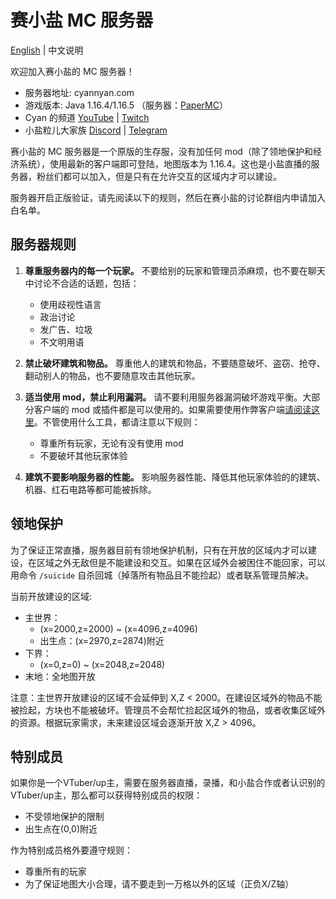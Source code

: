 # 赛小盐 MC 服务器

[English](README.md) | 中文说明

欢迎加入赛小盐的 MC 服务器！

* 服务器地址: cyannyan.com
* 游戏版本: Java 1.16.4/1.16.5 （服务器：[PaperMC](https://papermc.io/)）
* Cyan 的频道 [YouTube](https://cyannyan.com/youtube) | [Twitch](https://cyannyan.com/twitch)
* 小盐粒儿大家族 [Discord](https://cyannyan.com/discord) | [Telegram](https://cyannyan.com/telegram)

赛小盐的 MC 服务器是一个原版的生存服，没有加任何 mod（除了领地保护和经济系统），使用最新的客户端即可登陆，地图版本为 1.16.4。这也是小盐直播的服务器，粉丝们都可以加入，但是只有在允许交互的区域内才可以建设。

服务器开启正版验证，请先阅读以下的规则，然后在赛小盐的讨论群组内申请加入白名单。

## 服务器规则

1. **尊重服务器内的每一个玩家。** 不要给别的玩家和管理员添麻烦，也不要在聊天中讨论不合适的话题，包括：
    * 使用歧视性语言
    * 政治讨论
    * 发广告、垃圾
    * 不文明用语

2. **禁止破坏建筑和物品。** 尊重他人的建筑和物品，不要随意破坏、盗窃、抢夺、翻动别人的物品，也不要随意攻击其他玩家。

3. **适当使用 mod，禁止利用漏洞。** 请不要利用服务器漏洞破坏游戏平衡。大部分客户端的 mod 或插件都是可以使用的。如果需要使用作弊客户端[请阅读这里](hacks_cn.md)。不管使用什么工具，都请注意以下规则：
    * 尊重所有玩家，无论有没有使用 mod
    * 不要破坏其他玩家体验

4. **建筑不要影响服务器的性能。** 影响服务器性能、降低其他玩家体验的的建筑、机器、红石电路等都可能被拆除。

## 领地保护

为了保证正常直播，服务器目前有领地保护机制，只有在开放的区域内才可以建设，在区域之外无敌但是不能建设和交互。如果在区域外会被困住不能回家，可以用命令 `/suicide` 自杀回城（掉落所有物品且不能捡起）或者联系管理员解决。

当前开放建设的区域:

* 主世界：
    * (x=2000,z=2000) ~ (x=4096,z=4096)
    * 出生点：(x=2970,z=2874)附近
* 下界：
    * (x=0,z=0) ~ (x=2048,z=2048)
* 末地：全地图开放

注意：主世界开放建设的区域不会延伸到 X,Z < 2000。在建设区域外的物品不能被捡起，方块也不能被破坏。管理员不会帮忙捡起区域外的物品，或者收集区域外的资源。根据玩家需求，未来建设区域会逐渐开放 X,Z > 4096。

## 特别成员

如果你是一个VTuber/up主，需要在服务器直播，录播，和小盐合作或者认识别的VTuber/up主，那么都可以获得特别成员的权限：

* 不受领地保护的限制
* 出生点在(0,0)附近

作为特别成员格外要遵守规则：

* 尊重所有的玩家
* 为了保证地图大小合理，请不要走到一万格以外的区域（正负X/Z轴）
